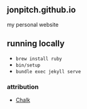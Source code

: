 ## jonpitch.github.io
my personal website

## running locally
* `brew install ruby`
* `bin/setup`
* `bundle exec jekyll serve`

### attribution
* [Chalk](https://github.com/nielsenramon/chalk)
